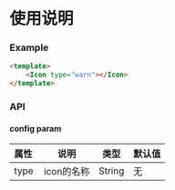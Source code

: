 # 使用说明

### Example

```html
<template>
    <Icon type="warn"></Icon>
</template>

```

### API

#### config param

| 属性  | 说明 | 类型 | 默认值|
| ----- |-----------| -----| -----|
| type | icon的名称 | String | 无 |
